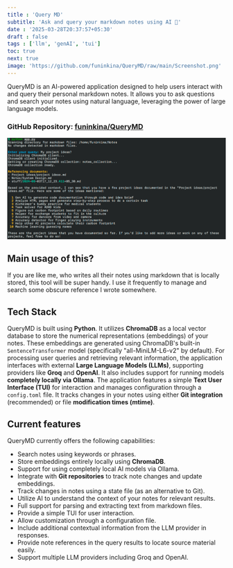 ```yaml
---
title : 'Query MD'
subtitle: 'Ask and query your markdown notes using AI 🤖'
date : '2025-03-28T20:37:57+05:30'
draft : false
tags : ['llm', 'genAI', 'tui']
toc: true
next: true
image: 'https://github.com/funinkina/QueryMD/raw/main/Screenshot.png'
---
```

QueryMD is an AI-powered application designed to help users interact with and query their personal markdown notes. It allows you to ask questions and search your notes using natural language, leveraging the power of large language models.

### GitHub Repository: [funinkina/QueryMD](https://github.com/funinkina/QueryMD)
![Screenshot](https://github.com/funinkina/QueryMD/raw/main/Screenshot.png)

## Main usage of this?
If you are like me, who writes all their notes using markdown that is locally stored, this tool will be super handy. I use it frequently to manage and search some obscure reference I wrote somewhere.

## Tech Stack
QueryMD is built using **Python**. It utilizes **ChromaDB** as a local vector database to store the numerical representations (embeddings) of your notes. These embeddings are generated using ChromaDB's built-in `SentenceTransformer` model (specifically "all-MiniLM-L6-v2" by default). For processing user queries and retrieving relevant information, the application interfaces with external **Large Language Models (LLMs)**, supporting providers like **Groq** and **OpenAI**. It also includes support for running models **completely locally via Ollama**. The application features a simple **Text User Interface (TUI)** for interaction and manages configuration through a `config.toml` file. It tracks changes in your notes using either **Git integration** (recommended) or file **modification times (mtime)**.

## Current features
QueryMD currently offers the following capabilities:
*   Search notes using keywords or phrases.
*   Store embeddings entirely locally using **ChromaDB**.
*   Support for using completely local AI models via Ollama.
*   Integrate with **Git repositories** to track note changes and update embeddings.
*   Track changes in notes using a state file (as an alternative to Git).
*   Utilize AI to understand the context of your notes for relevant results.
*   Full support for parsing and extracting text from markdown files.
*   Provide a simple TUI for user interaction.
*   Allow customization through a configuration file.
*   Include additional contextual information from the LLM provider in responses.
*   Provide note references in the query results to locate source material easily.
*   Support multiple LLM providers including Groq and OpenAI.
